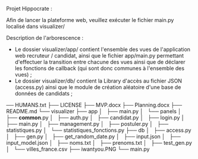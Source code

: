 Projet Hippocrate :

Afin de lancer la plateforme web, veuillez exécuter le fichier main.py localisé dans visualizer/

Description de l'arborescence :
- Le dossier visualizer/app/ contient l'ensemble des vues de l'application web recruteur / candidat, ainsi que le fichier app/main.py permettant d'effectuer la transition entre chacune des vues ainsi que de déclarer les fonctions de callback (qui sont donc communes à l'ensemble des vues) ;
- Le dossier visualizer/db/ contient la Library d'accès au fichier JSON (access.py) ainsi que le module de création aléatoire d'une base de données de candidats ;

── HUMANS.txt
├── LICENSE
├── MVP.docx
├── Planning.docx
├── README.md
└── visualizer
    ├── app
    │   ├── main.py
    │   └── panels
    │       ├── __common__.py
    │       ├── auth.py
    │       ├── candidat.py
    │       ├── login.py
    │       ├── main.py
    │       ├── management.py
    │       ├── postuler.py
    │       ├── statistiques.py
    │       └── statistiques_fonctions.py
    ├── db
    │   ├── access.py
    │   ├── gen.py
    │   ├── get_random_date.py
    │   ├── input.json
    │   ├── input_model.json
    │   ├── noms.txt
    │   ├── prenoms.txt
    │   ├── test_gen.py
    │   └── villes_france.csv
    ├── iwantyou.PNG
    └── main.py
